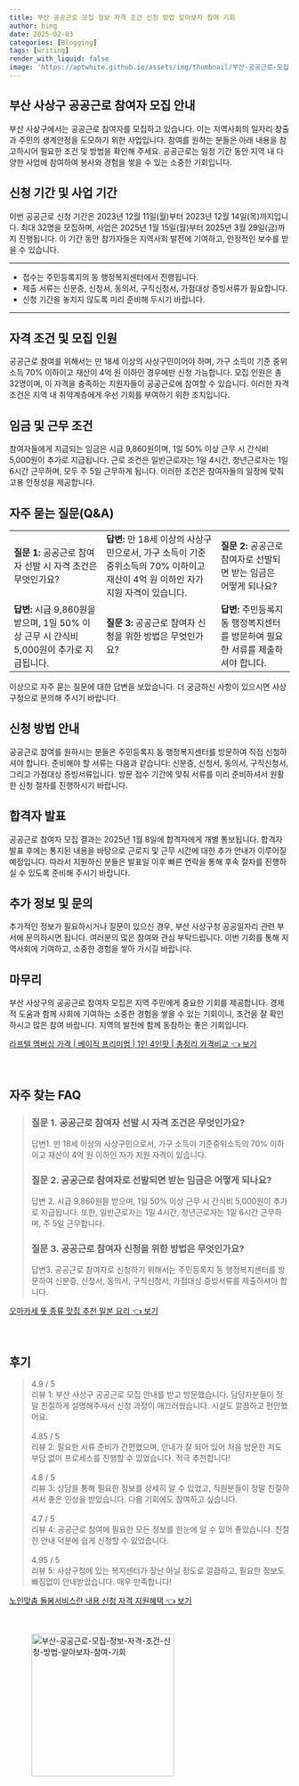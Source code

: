 ```yaml
---
title: 부산 공공근로 모집 정보 자격 조건 신청 방법 알아보자 참여 기회
author: bing
date: 2025-02-03
categories: [Blogging]
tags: [writing]
render_with_liquid: false
image: 'https://aptwhite.github.io/assets/img/thumbnail/부산-공공근로-모집-정보-자격-조건-신청-방법-알아보자-참여-기회.webp'
---
```



<h2 id='부산 사상구 공공근로 참여자 모집 안내'>부산 사상구 공공근로 참여자 모집 안내</h2>

<p>부산 사상구에서는 공공근로 참여자를 모집하고 있습니다. 이는 지역사회의 일자리 창출과 주민의 생계안정을 도모하기 위한 사업입니다. 참여를 원하는 분들은 아래 내용을 참고하시어 필요한 조건 및 방법을 확인해 주세요. 공공근로는 일정 기간 동안 지역 내 다양한 사업에 참여하여 봉사와 경험을 쌓을 수 있는 소중한 기회입니다.</p>

<h2 id='신청 기간 및 사업 기간'>신청 기간 및 사업 기간</h2>

<p>이번 공공근로 신청 기간은 2023년 12월 11일(월)부터 2023년 12월 14일(목)까지입니다. 최대 32명을 모집하며, 사업은 2025년 1월 15일(월)부터 2025년 3월 29일(금)까지 진행됩니다. 이 기간 동안 참가자들은 지역사회 발전에 기여하고, 안정적인 보수를 받을 수 있습니다.</p>

<hr />

<ul>
    <li>접수는 주민등록지의 동 행정복지센터에서 진행됩니다.</li>
    <li>제출 서류는 신분증, 신청서, 동의서, 구직신청서, 가점대상 증빙서류가 필요합니다.</li>
    <li>신청 기간을 놓치지 않도록 미리 준비해 두시기 바랍니다.</li>
</ul>

<hr />

<h2 id='자격 조건 및 모집 인원'>자격 조건 및 모집 인원</h2>

<p>공공근로 참여를 위해서는 만 18세 이상의 사상구민이어야 하며, 가구 소득이 기준 중위소득 70% 이하이고 재산이 4억 원 이하인 경우에만 신청 가능합니다. 모집 인원은 총 32명이며, 이 자격을 충족하는 지원자들이 공공근로에 참여할 수 있습니다. 이러한 자격 조건은 지역 내 취약계층에게 우선 기회를 부여하기 위한 조치입니다.</p>

<h2 id='임금 및 근무 조건'>임금 및 근무 조건</h2>

<p>참여자들에게 지급되는 임금은 시급 9,860원이며, 1일 50% 이상 근무 시 간식비 5,000원이 추가로 지급됩니다. 근로 조건은 일반근로자는 1일 4시간, 청년근로자는 1일 6시간 근무하며, 모두 주 5일 근무하게 됩니다. 이러한 조건은 참여자들의 일정에 맞춰 고용 안정성을 제공합니다.</p>

<h2 id='자주 묻는 질문(Q&A)'>자주 묻는 질문(Q&A)</h2>

<table>
    <tr>
        <td><b>질문 1:</b> 공공근로 참여자 선발 시 자격 조건은 무엇인가요?</td>
        <td><b>답변:</b> 만 18세 이상의 사상구민으로서, 가구 소득이 기준중위소득의 70% 이하이고 재산이 4억 원 이하인 자가 지원 자격이 있습니다.</td>
        <td><b>질문 2:</b> 공공근로 참여자로 선발되면 받는 임금은 어떻게 되나요?</td>
    </tr>
    <tr>
        <td><b>답변:</b> 시급 9,860원을 받으며, 1일 50% 이상 근무 시 간식비 5,000원이 추가로 지급됩니다.</td>
        <td><b>질문 3:</b> 공공근로 참여자 신청을 위한 방법은 무엇인가요?</td>
        <td><b>답변:</b> 주민등록지 동 행정복지센터를 방문하여 필요한 서류를 제출하셔야 합니다.</td>
    </tr>
</table>

<p>이상으로 자주 묻는 질문에 대한 답변을 보았습니다. 더 궁금하신 사항이 있으시면 사상구청으로 문의해 주시기 바랍니다.</p>

<h2 id='신청 방법 안내'>신청 방법 안내</h2>

<p>공공근로 참여를 원하시는 분들은 주민등록지 동 행정복지센터를 방문하여 직접 신청하셔야 합니다. 준비해야 할 서류는 다음과 같습니다: 신분증, 신청서, 동의서, 구직신청서, 그리고 가점대상 증빙서류입니다. 방문 접수 기간에 맞춰 서류를 미리 준비하셔서 원활한 신청 절차를 진행하시기 바랍니다.</p>

<h2 id='합격자 발표'>합격자 발표</h2>

<p>공공근로 참여자 모집 결과는 2025년 1월 8일에 합격자에게 개별 통보됩니다. 합격자 발표 후에는 통지된 내용을 바탕으로 근로지 및 근무 시간에 대한 추가 안내가 이루어질 예정입니다. 따라서 지원하신 분들은 발표일 이후 빠른 연락을 통해 후속 절차를 진행하실 수 있도록 준비해 주시기 바랍니다.</p>

<h2 id='추가 정보 및 문의'>추가 정보 및 문의</h2>

<p>추가적인 정보가 필요하시거나 질문이 있으신 경우, 부산 사상구청 공공일자리 관련 부서에 문의하시면 됩니다. 여러분의 많은 참여와 관심 부탁드립니다. 이번 기회를 통해 지역사회에 기여하고, 소중한 경험을 쌓아 가시길 바랍니다.</p>

<h2 id='마무리'>마무리</h2>

<p>부산 사상구의 공공근로 참여자 모집은 지역 주민에게 중요한 기회를 제공합니다. 경제적 도움과 함께 사회에 기여하는 소중한 경험을 쌓을 수 있는 기회이니, 조건을 잘 확인하시고 많은 참여 바랍니다. 지역의 발전에 함께 동참하는 좋은 기회입니다.</p>


<p><a class="click-button" title="라프텔 멤버십 가격 | 베이직 프리미엄 | 1인 4인팟 | 총정리 가격비교" href="https://aptwhite.github.io/posts/%EB%9D%BC%ED%94%84%ED%85%94-%EB%A9%A4%EB%B2%84%EC%8B%AD-%EA%B0%80%EA%B2%A9-%EB%B2%A0%EC%9D%B4%EC%A7%81-%ED%94%84%EB%A6%AC%EB%AF%B8%EC%97%84-1%EC%9D%B8-4%EC%9D%B8%ED%8C%9F-%EC%B4%9D%EC%A0%95%EB%A6%AC-%EA%B0%80%EA%B2%A9%EB%B9%84%EA%B5%90/" rel="dofollow">라프텔 멤버십 가격 | 베이직 프리미엄 | 1인 4인팟 | 총정리 가격비교 👈 보기</a></p><br>
<h2 id='자주_찾는_FAQ'>자주 찾는 FAQ</h2>
<div itemscope="" itemtype="https://schema.org/FAQPage"> 
<blockquote> 
<div itemscope="" itemprop="mainEntity" itemtype="https://schema.org/Question"> 
<h3 itemprop="name">질문 1. 공공근로 참여자 선발 시 자격 조건은 무엇인가요?</h3> 
<div itemscope="" itemprop="acceptedAnswer" itemtype="https://schema.org/Answer"> 
<span itemprop="text"> 
<p>답변1. 만 18세 이상의 사상구민으로서, 가구 소득이 기준중위소득의 70% 이하이고 재산이 4억 원 이하인 자가 지원 자격이 있습니다.</p> 
</span> 
</div> 
</div> 

<div itemscope="" itemprop="mainEntity" itemtype="https://schema.org/Question"> 
<h3 itemprop="name">질문 2. 공공근로 참여자로 선발되면 받는 임금은 어떻게 되나요?</h3> 
<div itemscope="" itemprop="acceptedAnswer" itemtype="https://schema.org/Answer"> 
<span itemprop="text"> 
<p>답변 2. 시급 9,860원을 받으며, 1일 50% 이상 근무 시 간식비 5,000원이 추가로 지급됩니다. 또한, 일반근로자는 1일 4시간, 청년근로자는 1일 6시간 근무하며, 주 5일 근무합니다.</p> 
</span> 
</div> 
</div> 

<div itemscope="" itemprop="mainEntity" itemtype="https://schema.org/Question"> 
<h3 itemprop="name">질문 3. 공공근로 참여자 신청을 위한 방법은 무엇인가요?</h3> 
<div itemscope="" itemprop="acceptedAnswer" itemtype="https://schema.org/Answer"> 
<span itemprop="text"> 
<p>답변3. 공공근로 참여자로 신청하기 위해서는 주민등록지 동 행정복지센터를 방문하여 신분증, 신청서, 동의서, 구직신청서, 가점대상 증빙서류를 제출하셔야 합니다.</p> 
</span> 
</div> 
</div> 
</blockquote> 
</div>
<p><a class="click-button" title="오마카세 뜻 종류 맛집 추천 일본 요리" href="https://aptwhite.github.io/posts/%EC%98%A4%EB%A7%88%EC%B9%B4%EC%84%B8-%EB%9C%BB-%EC%A2%85%EB%A5%98-%EB%A7%9B%EC%A7%91-%EC%B6%94%EC%B2%9C-%EC%9D%BC%EB%B3%B8-%EC%9A%94%EB%A6%AC/" rel="dofollow">오마카세 뜻 종류 맛집 추천 일본 요리 👈 보기</a></p><br>
<h2 id='후기'>후기</h2>
<div itemscope itemtype="https://schema.org/Product">
  <blockquote>
  <div itemprop="review" itemscope itemtype="https://schema.org/Review">
      <div itemprop="reviewRating" itemscope itemtype="https://schema.org/Rating"> <span itemprop="ratingValue">4.9</span> / <span itemprop="bestRating">5</span> </div>
      <span itemprop="reviewBody">리뷰 1: 부산 사상구 공공근로 모집 안내를 받고 방문했습니다. 담당자분들이 정말 친절하게 설명해주셔서 신청 과정이 매끄러웠습니다. 시설도 깔끔하고 편안했어요.</span>
  </div>
  <br>
  <div itemprop="review" itemscope itemtype="https://schema.org/Review">
      <div itemprop="reviewRating" itemscope itemtype="https://schema.org/Rating"> <span itemprop="ratingValue">4.85</span> / <span itemprop="bestRating">5</span> </div>
      <span itemprop="reviewBody">리뷰 2: 필요한 서류 준비가 간편했으며, 안내가 잘 되어 있어 처음 방문한 저도 부담 없이 프로세스를 진행할 수 있었습니다. 적극 추천합니다!</span>
  </div>
  <br>
  <div itemprop="review" itemscope itemtype="https://schema.org/Review">
      <div itemprop="reviewRating" itemscope itemtype="https://schema.org/Rating"> <span itemprop="ratingValue">4.8</span> / <span itemprop="bestRating">5</span> </div>
      <span itemprop="reviewBody">리뷰 3: 상담을 통해 필요한 정보를 상세히 알 수 있었고, 직원분들이 정말 친절하셔서 좋은 인상을 받았습니다. 다음 기회에도 참여하고 싶습니다.</span>
  </div>
  <br>
  <div itemprop="review" itemscope itemtype="https://schema.org/Review">
      <div itemprop="reviewRating" itemscope itemtype="https://schema.org/Rating"> <span itemprop="ratingValue">4.7</span> / <span itemprop="bestRating">5</span> </div>
      <span itemprop="reviewBody">리뷰 4: 공공근로 참여에 필요한 모든 정보를 한눈에 알 수 있어 좋았습니다. 친절한 안내 덕분에 쉽게 신청할 수 있었습니다.</span>
  </div>
  <br>
  <div itemprop="review" itemscope itemtype="https://schema.org/Review">
      <div itemprop="reviewRating" itemscope itemtype="https://schema.org/Rating"> <span itemprop="ratingValue">4.95</span> / <span itemprop="bestRating">5</span> </div>
      <span itemprop="reviewBody">리뷰 5: 사상구청에 있는 복지센터가 장난 아닐 정도로 깔끔하고, 필요한 정보도 빠짐없이 안내받았습니다. 매우 만족합니다!</span>
  </div>
  </blockquote>
</div>
<p><a class="click-button" title="노인맞춤 돌봄서비스란 내용 신청 자격 지원혜택" href="https://aptwhite.github.io/posts/%EB%85%B8%EC%9D%B8%EB%A7%9E%EC%B6%A4-%EB%8F%8C%EB%B4%84%EC%84%9C%EB%B9%84%EC%8A%A4%EB%9E%80-%EB%82%B4%EC%9A%A9-%EC%8B%A0%EC%B2%AD-%EC%9E%90%EA%B2%A9-%EC%A7%80%EC%9B%90%ED%98%9C%ED%83%9D/" rel="dofollow">노인맞춤 돌봄서비스란 내용 신청 자격 지원혜택 👈 보기</a></p><br>
<figure class="image"><img src="https://aptwhite.github.io/assets/img/thumbnail/부산-공공근로-모집-정보-자격-조건-신청-방법-알아보자-참여-기회.webp" alt="부산-공공근로-모집-정보-자격-조건-신청-방법-알아보자-참여-기회" width="256" height="256"></figure>